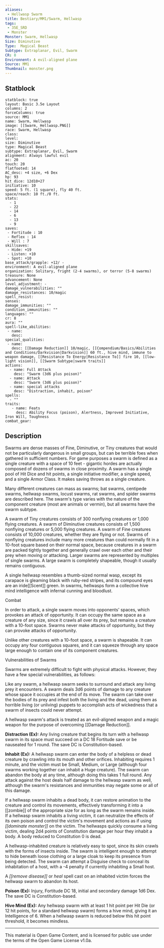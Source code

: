 ```yaml
---
aliases:
 - Hellwasp Swarm
title: Bestiary/MM1/Swarm, Hellwasp
tags: 
 - 35E_SRD
 - Monster
Monster: Swarm, Hellwasp
Size: Diminutive
Type:  Magical Beast
Subtype: Extraplanar, Evil, Swarm
CR: 8
Environnent: A evil-aligned plane
Source: MM1
Thumbnail: monster.png
---
```


## Statblock

```statblock
statblock: true
layout: Basic 3.5e Layout
columns: 2
forceColumns: true
source: MM1 
name: Swarm, Hellwasp
image: [[Swarm, Hellwasp.PNG]]
race: Swarm, Hellwasp
class: 
level: 
size: Diminutive
type: Magical Beast
subtype: Extraplanar, Evil, Swarm
alignment: Always lawful evil
ac: 20
touch: 20
flatfooted: 14
AC_desc: +4 size, +6 Dex
hp: 93
hit_dice: 12d10+27
initiative: 10
speed: 5 ft. (1 square), fly 40 ft.
space/reach: 10 ft./0 ft.
stats:
  - 1
  - 22
  - 14
  - 6
  - 13
  - 9
saves:
 - Fortitude : 10
 - Reflex : 14
 - Will : 7
skillsaves:
 - Hide: +19
 - Listen: +10
 - Spot: +10
base_attack/grapple: +12/ -
environment: A evil-aligned plane
organization: Solitary, fright (2-4 swarms), or terror (5-8 swarms)
treasure: None
advancement: None
level_adjustment: -
damage_vulnerabilities: ""
damage_resistances: 10/magic
spell_resist: 
senses: 
damage_immunities: ""
condition_immunities: ""
languages: ""
cr: 8
aura: ""
spell-like_abilities:
 - name: 
   desc: 
special_qualities:
 - name:
   desc: [[Damage Reduction]] 10/magic, [[Compendium/Basics/Abilities and Conditions/Darkvision|Darkvision]] 60 ft., hive mind, immune to weapon damage, [[Resistance To Energy|Resistance To]] fire 10, [[low-light vision]], [[Swarm Subtype|swarm traits]]
actions:
  - name: Full Attack
    desc: "Swarm (3d6 plus poison)"
  - name: Attack
    desc: "Swarm (3d6 plus poison)"
  - name: special attacks
    desc: "Distraction, inhabit, poison"
spells:
  - ""
traits:
   - name: Feats
     desc: Ability Focus (poison), Alertness, Improved Initiative, Iron Will, Toughness
combat_gear:  
```

## Description



Swarms are dense masses of Fine, Diminutive, or Tiny creatures that would not be particularly dangerous in small groups, but can be terrible foes when gathered in sufficient numbers. For game purposes a swarm is defined as a single creature with a space of 10 feet - gigantic hordes are actually composed of dozens of swarms in close proximity. A swarm has a single pool of Hit Dice and hit points, a single initiative modifier, a single speed, and a single Armor Class. It makes saving throws as a single creature.

Many different creatures can mass as swarms; bat swarms, centipede swarms, hellwasp swarms, locust swarms, rat swarms, and spider swarms are described here. The swarm's type varies with the nature of the component creature (most are animals or vermin), but all swarms have the swarm subtype.

A swarm of Tiny creatures consists of 300 nonflying creatures or 1,000 flying creatures. A swarm of Diminutive creatures consists of 1,500 nonflying creatures or 5,000 flying creatures. A swarm of Fine creatures consists of 10,000 creatures, whether they are flying or not. Swarms of nonflying creatures include many more creatures than could normally fit in a 10-foot square based on their normal space, because creatures in a swarm are packed tightly together and generally crawl over each other and their prey when moving or attacking. Larger swarms are represented by multiples of single swarms. A large swarm is completely shapeable, though it usually remains contiguous.

A single hellwasp resembles a thumb-sized normal wasp, except its carapace is gleaming black with ruby-red stripes, and its compound eyes are an iride[[Scent]] green. In swarms, hellwasps form a collective hive mind intelligence with infernal cunning and bloodlust.

Combat

In order to attack, a single swarm moves into opponents' spaces, which provokes an attack of opportunity. It can occupy the same space as a creature of any size, since it crawls all over its prey, but remains a creature with a 10-foot space. Swarms never make attacks of opportunity, but they can provoke attacks of opportunity.

Unlike other creatures with a 10-foot space, a swarm is shapeable. It can occupy any four contiguous squares, and it can squeeze through any space large enough to contain one of its component creatures.

Vulnerabilities of Swarms

Swarms are extremely difficult to fight with physical attacks. However, they have a few special vulnerabilities, as follows:

Like any swarm, a hellwasp swarm seeks to surround and attack any living prey it encounters. A swarm deals 3d6 points of damage to any creature whose space it occupies at the end of its move. The swarm can take over the bodies of its prey and infest both the living and the dead, using them as horrible living (or unliving) puppets to accomplish acts of wickedness that a swarm of insects could never attempt.

A hellwasp swarm's attack is treated as an evil-aligned weapon and a magic weapon for the purpose of overcoming [[Damage Reduction]].


**Distraction (Ex):** Any living creature that begins its turn with a hellwasp swarm in its space must succeed on a DC 18 Fortitude save or be nauseated for 1 round. The save DC is Constitution-based.


**Inhabit (Ex):** A hellwasp swarm can enter the body of a helpless or dead creature by crawling into its mouth and other orifices. Inhabiting requires 1 minute, and the victim must be Small, Medium, or Large (although four swarms working together can inhabit a Huge creature). The swarm can abandon the body at any time, although doing this takes 1 full round. Any attack against the host deals half damage to the hellwasp swarm as well, although the swarm's resistances and immunities may negate some or all of this damage.

If a hellwasp swarm inhabits a dead body, it can restore animation to the creature and control its movements, effectively transforming it into a [[zombie]] of the appropriate size for as long as the swarm remains inside. If a hellwasp swarm inhabits a living victim, it can neutralize the effects of its own poison and control the victim's movement and actions as if using *[[dominate monster]]* on the victim. The hellwasps quickly consume a living victim, dealing 2d4 points of Constitution damage per hour they inhabit a body. A body reduced to Constitution 0 is dead.

A hellwasp-inhabited creature is relatively easy to spot, since its skin crawls with the forms of insects inside. The swarm is intelligent enough to attempt to hide beneath loose clothing or a large cloak to keep its presence from being detected. The swarm can attempt a Disguise check to conceal its inhabitation of a host, with a -4 penalty if currently inhabiting a Small host.

A *[[remove disease]]* or *heal* spell cast on an inhabited victim forces the hellwasp swarm to abandon its host.


**Poison (Ex):** Injury, Fortitude DC 18, initial and secondary damage 1d6 Dex. The save DC is Constitution-based.


**Hive Mind (Ex):** Any hellwasp swarm with at least 1 hit point per Hit Die (or 12 hit points, for a standard hellwasp swarm) forms a hive mind, giving it an Intelligence of 6. When a hellwasp swarm is reduced below this hit point threshold, it becomes mindless.

---

This material is Open Game Content, and is licensed for public use under the terms of the Open Game License v1.0a.
